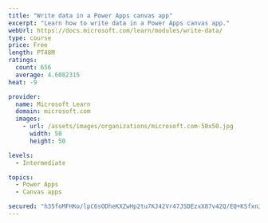 ```yaml
---
title: "Write data in a Power Apps canvas app"
excerpt: "Learn how to write data in a Power Apps canvas app."
webUrl: https://docs.microsoft.com/learn/modules/write-data/
type: course
price: Free
length: PT48M
ratings:
  count: 656
  average: 4.6082315
heat: -9

provider:
  name: Microsoft Learn
  domain: microsoft.com
  images:
    - url: /assets/images/organizations/microsoft.com-50x50.jpg
      width: 50
      height: 50

levels:
  - Intermediate

topics:
  - Power Apps
  - Canvas apps

secured: "h35foMFHKo/lpC6sODheKXZwHp2tu7KJ42Vr47JSDEzxX87v42Q/EQ+KSfxnJm4U83q5IoV8NBdPH3M+zyIyhhl8tcgModh7J3XNQdiTm8ky2vM9JO4Rc3yB81bCcBKNrAwuRf6ZaJpaQyTkwa/wkDMeCBQqYwFckVRn1IxBI0j7EFFE1tKZ+fPRVprEvWLSMZ8sofsL2r4Dw1qWGBw2jHFIVDStXA2BIj/RldEKH+rW6EArl6s5T8orepBVee/3Ha0/Yur7dhPoun/2XFR0Ivb2p+ZoNND/EVMeROYhTSghDk/7ECW+NmMjZ1uPZgKtPuhH4Mnht1AogaBFkKVj5ppC3fSUapEJFY9+DAuL1Or/LX1kEZzoQPhAWfdK4QoKFgq8+DF2in+Dnf8GbwcqDIa9kQtVlAjGCb4a6ruFlFk=;esy8MV3CReDrPYaMehWBAQ=="
---
```


